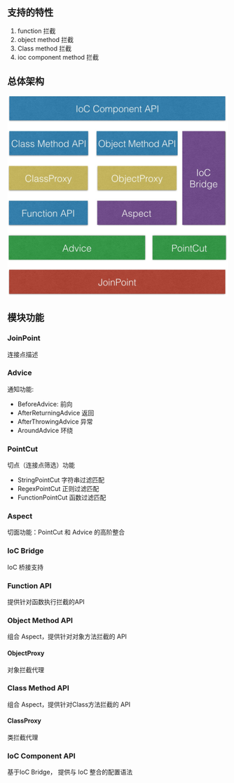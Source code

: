 ## 支持的特性

1. function 拦截
2. object method 拦截
3. Class method 拦截
4. ioc component method 拦截

## 总体架构
![aop 总体架构](./img/aop-architecture.png)

## 模块功能

### JoinPoint

连接点描述

### Advice

通知功能:

- BeforeAdvice: 前向
- AfterReturningAdvice 返回
- AfterThrowingAdvice 异常
- AroundAdvice 环绕

### PointCut

切点（连接点筛选）功能

- StringPointCut 字符串过滤匹配
- RegexPointCut 正则过滤匹配
- FunctionPointCut 函数过滤匹配

### Aspect

切面功能：PointCut 和 Advice 的高阶整合

### IoC Bridge

IoC 桥接支持

### Function API

提供针对函数执行拦截的API

### Object Method API

组合 Aspect，提供针对对象方法拦截的 API

#### ObjectProxy
 
对象拦截代理

### Class Method API

组合 Aspect，提供针对Class方法拦截的 API

#### ClassProxy

类拦截代理

### IoC Component API

基于IoC Bridge， 提供与 IoC 整合的配置语法




